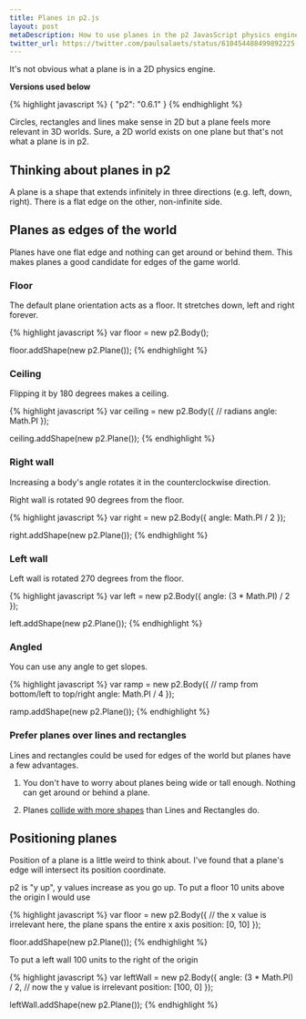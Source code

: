 ```yaml
---
title: Planes in p2.js
layout: post
metaDescription: How to use planes in the p2 JavasScript physics engine.
twitter_url: https://twitter.com/paulsalaets/status/610454488499892225
---
```


It's not obvious what a plane is in a 2D physics engine.

**Versions used below**

{% highlight javascript %}
{
  "p2": "0.6.1"
}
{% endhighlight %}

Circles, rectangles and lines make sense in 2D but a plane feels more relevant in 3D worlds. Sure, a 2D world exists on one plane but that's not what a plane is in p2.

## Thinking about planes in p2

A plane is a shape that extends infinitely in three directions (e.g. left, down, right). There is a flat edge on the other, non-infinite side.

## Planes as edges of the world

Planes have one flat edge and nothing can get around or behind them. This makes planes a good candidate for edges of the game world.

### Floor

The default plane orientation acts as a floor. It stretches down, left and right forever.

{% highlight javascript %}
var floor = new p2.Body();

floor.addShape(new p2.Plane());
{% endhighlight %}

### Ceiling

Flipping it by 180 degrees makes a ceiling.

{% highlight javascript %}
var ceiling = new p2.Body({
  // radians
  angle: Math.PI
});

ceiling.addShape(new p2.Plane());
{% endhighlight %}

### Right wall

Increasing a body's angle rotates it in the counterclockwise direction.

Right wall is rotated 90 degrees from the floor.

{% highlight javascript %}
var right = new p2.Body({
  angle: Math.PI / 2
});

right.addShape(new p2.Plane());
{% endhighlight %}

### Left wall

Left wall is rotated 270 degrees from the floor.

{% highlight javascript %}
var left = new p2.Body({
  angle: (3 * Math.PI) / 2
});

left.addShape(new p2.Plane());
{% endhighlight %}

### Angled

You can use any angle to get slopes.

{% highlight javascript %}
var ramp = new p2.Body({
  // ramp from bottom/left to top/right
  angle: Math.PI / 4
});

ramp.addShape(new p2.Plane());
{% endhighlight %}

### Prefer planes over lines and rectangles

Lines and rectangles could be used for edges of the world but planes have a few advantages.

1. You don't have to worry about planes being wide or tall enough. Nothing can get around or behind a plane.

2. Planes [collide with more shapes](https://github.com/schteppe/p2.js#supported-collision-pairs) than Lines and Rectangles do.

## Positioning planes

Position of a plane is a little weird to think about. I've found that a plane's edge will intersect its position coordinate.

p2 is "y up", y values increase as you go up. To put a floor 10 units above the origin I would use

{% highlight javascript %}
var floor = new p2.Body({
  // the x value is irrelevant here, the plane spans the entire x axis
  position: [0, 10]
});

floor.addShape(new p2.Plane());
{% endhighlight %}

To put a left wall 100 units to the right of the origin

{% highlight javascript %}
var leftWall = new p2.Body({
  angle: (3 * Math.PI) / 2,
  // now the y value is irrelevant
  position: [100, 0]
});

leftWall.addShape(new p2.Plane());
{% endhighlight %}